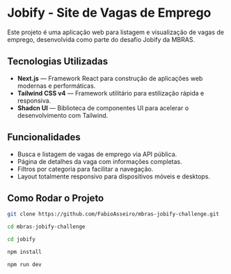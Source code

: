 # Jobify - Site de Vagas de Emprego

Este projeto é uma aplicação web para listagem e visualização de vagas de emprego, desenvolvida como parte do desafio Jobify da MBRAS.

## Tecnologias Utilizadas

- **Next.js** — Framework React para construção de aplicações web modernas e performáticas.
- **Tailwind CSS v4** — Framework utilitário para estilização rápida e responsiva.
- **Shadcn UI** — Biblioteca de componentes UI para acelerar o desenvolvimento com Tailwind.

## Funcionalidades

- Busca e listagem de vagas de emprego via API pública.
- Página de detalhes da vaga com informações completas.
- Filtros por categoria para facilitar a navegação.
- Layout totalmente responsivo para dispositivos móveis e desktops.

## Como Rodar o Projeto

```bash
git clone https://github.com/FabioAsseiro/mbras-jobify-challenge.git 

cd mbras-jobify-challenge

cd jobify

npm install

npm run dev
